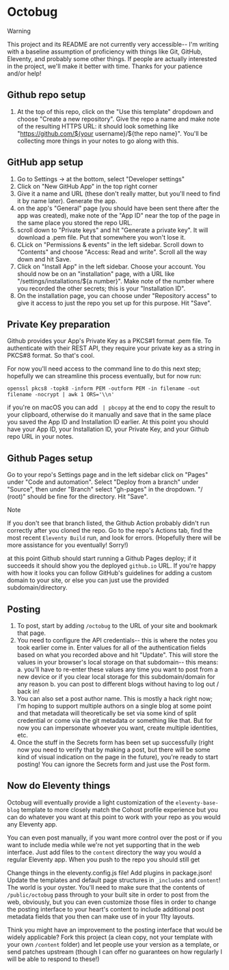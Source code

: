 # Octobug

> [!WARNING]
> This project and its README are not currently very accessible-- I'm writing with a baseline assumption of proficiency with things like Git, GitHub, Eleventy, and probably some other things. If people are actually interested in the project, we'll make it better with time. Thanks for your patience and/or help!

## Github repo setup

1. At the top of this repo, click on the "Use this template" dropdown and choose "Create a new repository". Give the repo a name and make note of the resulting HTTPS URL: it should look something like "https://github.com/${your username}/${the repo name}". You'll be collecting more things in your notes to go along with this.

## GitHub app setup

1. Go to Settings -> at the bottom, select "Developer settings"
2. Click on "New GitHub App" in the top right corner
3. Give it a name and URL (these don't really matter, but you'll need to find it by name later). Generate the app.
4. on the app's "General" page (you should have been sent there after the app was created),
   make note of the "App ID" near the top of the page in the same place you stored the repo URL.
5. scroll down to "Private keys" and hit "Generate a private key". It will download a .pem file. Put that somewhere you won't lose it.
6. CLick on "Permissions & events" in the left sidebar. Scroll down to "Contents" and choose "Access: Read and write". Scroll all the way down and hit Save.
7. Click on "Install App" in the left sidebar. Choose your account. You should now be on an "installation" page, with a URL like "/settings/installations/${a number}". Make note of the number where you recorded the other secrets; this is your "Installation ID".
8. On the installation page, you can choose under "Repository access" to give it access to just the repo you set up for this purpose. Hit "Save".

## Private Key preparation

Github provides your App's Private Key as a PKCS#1 format .pem file.
To authenticate with their REST API, they require your private key as a string in PKCS#8 format. So that's cool.

For now you'll need access to the command line to do this next step; hopefully we can streamline this process eventually, but for now run:

```
openssl pkcs8 -topk8 -inform PEM -outform PEM -in filename -out filename -nocrypt | awk 1 ORS='\\n'
```

if you're on macOS you can add ` | pbcopy` at the end to copy the result to your clipboard, otherwise do it manually and save that in the same place you saved the App ID and Installation ID earlier. At this point you should have your App ID, your Installation ID, your Private Key, and your Github repo URL in your notes.

## Github Pages setup

Go to your repo's Settings page and in the left sidebar click on "Pages" under "Code and automation". Select "Deploy from a branch" under "Source", then under "Branch" select "gh-pages" in the dropdown. "/ (root)" should be fine for the directory. Hit "Save".

> [!NOTE]
> If you don't see that branch listed, the Github Action probably didn't run correctly after you cloned the repo. Go to the repo's Actions tab, find the most recent `Eleventy Build` run, and look for errors. (Hopefully there will be more assistance for you eventually! Sorry!)

at this point Github should start running a Github Pages deploy; if it succeeds it should show you the deployed `github.io` URL. If you're happy with how it looks you can follow GitHub's guidelines for adding a custom domain to your site, or else you can just use the provided subdomain/directory.

## Posting

1. To post, start by adding `/octobug` to the URL of your site and bookmark that page.
2. You need to configure the API credentials-- this is where the notes you took earlier come in. Enter values for all of the authentication fields based on what you recorded above and hit "Update". This will store the values in your browser's local storage on that subdomain-- this means:
   a. you'll have to re-enter these values any time you want to post from a new device or if you clear local storage for this subdomain/domain for any reason
   b. you can post to different blogs without having to log out / back in!
3. You can also set a post author name. This is mostly a hack right now; I'm hoping to support multiple authors on a single blog at some point and that metadata will theoretically be set via some kind of split credential or come via the git metadata or something like that. But for now you can impersonate whoever you want, create multiple identities, etc.
4. Once the stuff in the Secrets form has been set up successfully (right now you need to verify that by making a post, but there will be some kind of visual indication on the page in the future), you're ready to start posting! You can ignore the Secrets form and just use the Post form.

## Now do Eleventy things

Octobug will eventually provide a light customization of the `eleventy-base-blog` template to more closely match the Cohost profile experience but you can do whatever you want at this point to work with your repo as you would any Eleventy app.

You can even post manually, if you want more control over the post or if you want to include media while we're not yet supporting that in the web interface. Just add files to the `content` directory the way you would a regular Eleventy app. When you push to the repo you should still get

Change things in the eleventy.config.js file! Add plugins in package.json! Update the templates and default page structures in `_includes` and `content`! The world is your oyster. You'll need to make sure that the contents of `/public/octobug` pass through to your built site in order to post from the web, obviously, but you can even customize those files in order to change the posting interface to your heart's content to include additional post metadata fields that you then can make use of in your 11ty layouts.

Think you might have an improvement to the posting interface that would be widely applicable? Fork this project (a clean copy, not your template with your own `/content` folder) and let people use your version as a template, or send patches upstream (though I can offer no guarantees on how regularly I will be able to respond to these!)
